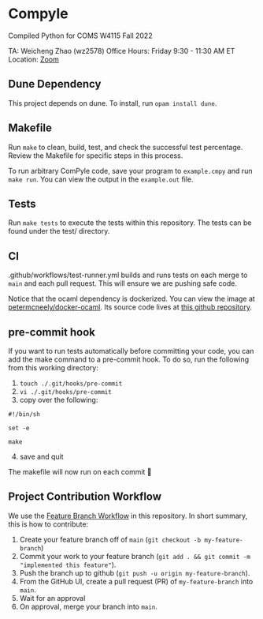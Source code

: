 # Compyle
Compiled Python for COMS W4115 Fall 2022

TA: Weicheng Zhao (wz2578)
Office Hours: Friday 9:30 - 11:30 AM ET
Location: [Zoom](https://columbiauniversity.zoom.us/j/93494146149)

## Dune Dependency
This project depends on dune. To install, run `opam install dune`.

## Makefile
Run `make` to clean, build, test, and check the successful test percentage. 
Review the Makefile for specific steps in this process.

To run arbitrary ComPyle code, save your program to `example.cmpy` and run `make run`. You can view the output in the `example.out` file.

## Tests
Run `make tests` to execute the tests within this repository. The tests can be found under the test/ directory.

## CI
.github/workflows/test-runner.yml builds and runs tests on each merge to `main` and each pull request. This will ensure we are pushing
safe code.

Notice that the ocaml dependency is dockerized. You can view the image at [petermcneely/docker-ocaml](https://hub.docker.com/repository/docker/petermcneely/docker-ocaml/general). Its source code lives at [this github repository](https://github.com/petermcneely/docker-ocaml).

## pre-commit hook
If you want to run tests automatically before committing your code, you can add the make command to a pre-commit hook. To do so, run the following from this working directory:
1. `touch ./.git/hooks/pre-commit`
2. `vi ./.git/hooks/pre-commit`
3. copy over the following:
```
#!/bin/sh

set -e

make
```
4. save and quit

The makefile will now run on each commit :tada:

## Project Contribution Workflow
We use the [Feature Branch Workflow](https://www.atlassian.com/git/tutorials/comparing-workflows/feature-branch-workflow) in this repository.
In short summary, this is how to contribute:
1. Create your feature branch off of `main` (`git checkout -b my-feature-branch`)
2. Commit your work to your feature branch (`git add . && git commit -m "implemented this feature"`).
3. Push the branch up to github (`git push -u origin my-feature-branch`).
4. From the GitHub UI, create a pull request (PR) of `my-feature-branch` into `main`.
5. Wait for an approval
6. On approval, merge your branch into `main`.
